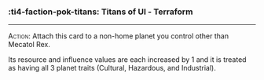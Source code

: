 ### :ti4-faction-pok-titans: __Titans of Ul - Terraform__

---
<span style="font-variant:small-caps;">Action</span>: Attach this card to a non-home planet you control other than Mecatol Rex.

Its resource and influence values are each increased by 1 and it is treated as having all 3 planet traits (Cultural, Hazardous, and Industrial).